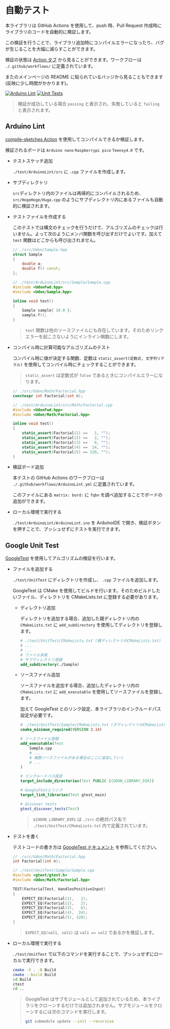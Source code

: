 # 自動テスト

本ライブラリは GitHub Actions を使用して、push 時、Pull Request 作成時にライブラリのコードを自動的に検証します。

この検証を行うことで、ライブラリ追加時にコンパイルエラーになったり、バグが生じることを大幅に減らすことができます。

検証の状態は [Action タブ](https://github.com/udonrobo/UdonLibrary/actions) から見ることができます。ワークフローは `./.github/workflows/` に定義されています。

またのメインページの README に貼られているバッジから見ることもできます(反映に少し時間がかかります)。

[![Arduino Lint](https://github.com/udonrobo/UdonLibrary/actions/workflows/ArduinoLint.yml/badge.svg)](https://github.com/udonrobo/UdonLibrary/actions/workflows/ArduinoLint.yml)
[![Unit Tests](https://github.com/udonrobo/UdonLibrary/actions/workflows/UnitTest.yml/badge.svg)](https://github.com/udonrobo/UdonLibrary/actions/workflows/UnitTest.yml)

> 検証が成功している場合 `passing` と表示され、失敗していると `failing` と表示されます。

## Arduino Lint

[compile-sketches Action](https://github.com/arduino/compile-sketches) を使用してコンパイルできるか検証します。

検証されるボードは `Arduino nano` `Raspberrypi pico` `Teensy4.0` です。

- テストスケッチ追加

  `./test/ArduinoLint/src` に `.cpp` ファイルを作成します。

- サブディレクトリ

  `src`ディレクトリ内のファイルは再帰的にコンパイルされるため、`src/HogeHoge/Huga.cpp` のようにサブディレクトリ内にあるファイルも自動的に検証されます。

- テストファイルを作成する

  このテストでは構文のチェックを行うだけで、アルゴリズムのチェックは行いません。よって次のようにメンバ関数を呼び出すだけでよいです。加えて `test` 関数はどこからも呼び出されません。

  ```cpp
  // ./src/Udon/Sample.hpp
  struct Sample
  {
      double a;
      double f() const;
  };
  ```

  ```cpp
  // ./test/ArduinoLint/src/Sample/Sample.cpp
  #include <UdonFwd.hpp>
  #include <Udon/Sample.hpp>

  inline void test()
  {
      Sample sample{ 10.0 };
      sample.f();
  }
  ```

  > `test` 関数は他のソースファイルにも存在しています。そのためリンクエラーを起こさないようにインライン関数にします。

- コンパイル時に計算可能なアルゴリズムのテスト

  コンパイル時に値が決定する関数、定数は `static_assert(定数式, 文字列リテラル)` を使用してコンパイル時にチェックすることができます。

  > `static_assert` は定数式が `false` であるときにコンパイルエラーになります。

  ```cpp
  // ./src/Udon/Math/Factorial.hpp
  constexpr int Factorial(int n);
  ```

  ```cpp
  // ./test/ArduinoLint/src/Math/Factorial.cpp
  #include <UdonFwd.hpp>
  #include <Udon/Math/Factorial.hpp>

  inline void test()
  {
      static_assert(Factorial(1) ==   1, "");
      static_assert(Factorial(2) ==   2, "");
      static_assert(Factorial(3) ==   6, "");
      static_assert(Factorial(4) ==  24, "");
      static_assert(Factorial(5) == 120, "");
  }
  ```

- 検証ボード追加

  本テストの GitHub Actions のワークフローは `./.github/workflows/ArduinoLint.yml` に定義されています。

  このファイルにある `matrix: bord:` に `fqbn` を調べ追加することでボードの追加ができます。

- ローカル環境で実行する

  `./test/ArduinoLint/ArduinoLint.ino` を ArduinoIDE で開き、検証ボタンを押すことで、プッシュせずにテストを実行できます。

## Google Unit Test

[GoogleTest](https://github.com/google/googletest) を使用してアルゴリズムの検証を行います。

- ファイルを追加する

  `./test/UnitTest` にディレクトリを作成し、 `.cpp` ファイルを追加します。

  GoogleTest は CMake を使用してビルドを行います。そのためビルドしたいファイル、ディレクトリを CMakeLists.txt に登録する必要があります。

  - ディレクトリ追加

    ディレクトリを追加する場合、追加した親ディレクトリ内の`CMakeLists.txt` に `add_subdirectory` を使用してディレクトリを登録します。

    ```cmake
    # ./test/UnitTest/CMakeLists.txt (親ディレクトリのCMakeLists.txt)
    # ...
    # ...
    # ファイル末尾
    # サブディレクトリ登録
    add_subdirectory(./Sample)
    ```

  - ソースファイル追加

    ソースファイルを追加する場合、追加したディレクトリ内の `CMakeLists.txt` に `add_executable` を使用してソースファイルを登録します。

    加えて GoogleTest とのリンク設定、本ライブラリのインクルードパス設定が必要です。

    ```cmake
    # ./test/UnitTest/Sample/CMakeLists.txt (子ディレクトリのCMakeLists.txt)
    cmake_minimum_required(VERSION 3.14)

    # ソースファイル登録
    add_executable(Test
        Sample.cpp
        # ...
        # 複数ソースファイルがある場合はここに追加していく
        # ...
    )

    # インクルードパス設定
    target_include_directories(Test PUBLIC ${UDON_LIBRARY_DIR})

    # GoogleTestとリンク
    target_link_libraries(Test gtest_main)

    # discover tests
    gtest_discover_tests(Test)
    ```

    > `${UDON_LIBRARY_DIR}` は `./src` の絶対パス名で `./test/UnitTest/CMakeLists.txt` 内で定義されています。

- テストを書く

  テストコードの書き方は [GoogleTest ドキュメント](https://google.github.io/googletest/reference/testing.html) を参照してください。

  ```cpp
  // ./src/Udon/Math/Factorial.hpp
  int Factorial(int n);
  ```

  ```cpp
  // ./test/UnitTest/Sample/Sample.cpp
  #include <gtest/gtest.h>
  #include <Udon/Math/Factorial.hpp>

  TEST(FactorialTest, HandlesPositiveInput)
  {
      EXPECT_EQ(Factorial(1),   1);
      EXPECT_EQ(Factorial(2),   2);
      EXPECT_EQ(Factorial(3),   6);
      EXPECT_EQ(Factorial(4),  24);
      EXPECT_EQ(Factorial(5), 120);
  }
  ```

  > `EXPECT_EQ(val1, val2)` は `val1 == val2` であるかを検証します。

- ローカル環境で実行する

  `./test/UnitTest` で以下のコマンドを実行することで、プッシュせずにローカルで実行できます。

  ```sh
  cmake -S . -B Build
  cmake --build Build
  cd Build
  ctest
  cd ..
  ```

  > GoogleTest はサブモジュールとして追加されているため、本ライブラリをクローンするだけでは追加されません。サブモジュールをクローンするには次のコマンドを実行します。
  >
  > ```sh
  > git submodule update --init --recursive
  > ```
